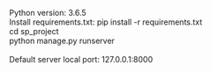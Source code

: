 Python version: 3.6.5<br>
Install requirements.txt: pip install -r requirements.txt<br>
cd sp_project<br>
python manage.py runserver<br>
<br>
Default server local port: 127.0.0.1:8000<br>